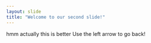 ```yaml
---
layout: slide
title: "Welcome to our second slide!"
---
```

hmm  actually this is better
Use the left arrow to go back!

